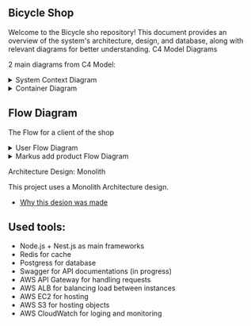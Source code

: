 ## Bicycle Shop

Welcome to the Bicycle sho repository! This document provides an overview of the system's architecture, design, and database, along with relevant diagrams for better understanding.
C4 Model Diagrams

2 main diagrams from C4 Model:
<details>
<summary>System Context Diagram</summary>

![System Context Diagram](assets/system-context-diagram.png)

</details> 

<details> 
<summary>Container Diagram</summary>

![Container Diagram](assets/container-diagram.pdf)

</details>

## Flow Diagram

The Flow for a client of the shop

<details> 
<summary>User Flow Diagram</summary>

![User Flow Diagram](assets/flow-diagram.png)

</details>

<details> 
<summary>Markus add product Flow Diagram</summary>

![Flow Diagram](assets/flow-markus.png)

</details>

Architecture Design: Monolith

This project uses a Monolith Architecture design.     
- [Why this desion was made](./architecture-decision.md) 

## Used tools:
- Node.js + Nest.js as main frameworks
- Redis for cache
- Postgress for database
- Swagger for API documentations (in progress)
- AWS API Gateway for handling requests 
- AWS ALB for balancing load between instances
- AWS EC2 for hosting 
- AWS S3 for hosting objects
- AWS CloudWatch for loging and monitoring